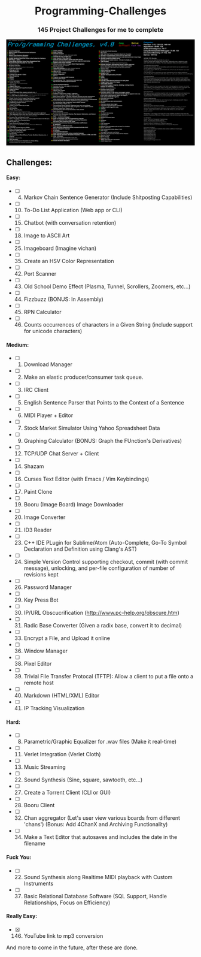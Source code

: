 <h1 align="center">Programming-Challenges</h1>
<h3 align="center">145 Project Challenges for me to complete</h3>
<p align="center">
    <img src="challenges.png"/>
</p>


## Challenges:

#### Easy:
- [ ] 4. Markov Chain Sentence Generator (Include Shitposting Capabilities)
- [ ] 10. To-Do List Application (Web app or CLI)
- [ ] 15. Chatbot (with conversation retention)
- [ ] 18. Image to ASCII Art
- [ ] 25. Imageboard (Imagine vichan)
- [ ] 35. Create an HSV Color Representation
- [ ] 42. Port Scanner
- [ ] 43. Old School Demo Effect (Plasma, Tunnel, Scrollers, Zoomers, etc...)
- [ ] 44. Fizzbuzz (BONUS: In Assembly)
- [ ] 45. RPN Calculator
- [ ] 46. Counts occurrences of characters in a Given String (include support for unicode characters)

#### Medium:
- [ ] 1. Download Manager
- [ ] 2. Make an elastic producer/consumer task queue.
- [ ] 3. IRC Client
- [ ] 5. English Sentence Parser that Points to the Context of a Sentence
- [ ] 6. MIDI Player + Editor
- [ ] 7. Stock Market Simulator Using Yahoo Spreadsheet Data
- [ ] 9. Graphing Calculator (BONUS: Graph the FUnction's Derivatives)
- [ ] 12. TCP/UDP Chat Server + Client
- [ ] 14. Shazam
- [ ] 16. Curses Text Editor (with Emacs / Vim Keybindings)
- [ ] 17. Paint Clone
- [ ] 19. Booru (Image Board) Image Downloader
- [ ] 20. Image Converter
- [ ] 21. ID3 Reader
- [ ] 23. C++ IDE PLugin for Sublime/Atom (Auto-Complete, Go-To Symbol Declaration and Definition using Clang's AST)
- [ ] 24. Simple Version Control supporting checkout, commit (with commit message), unlocking, and per-file configuration of number of revisions kept
- [ ] 26. Password Manager
- [ ] 29. Key Press Bot
- [ ] 30. IP/URL Obscucrification (http://www.pc-help.org/obscure.htm)
- [ ] 31. Radic Base Converter (Given a radix base, convert it to decimal)
- [ ] 33. Encrypt a File, and Upload it online
- [ ] 36. Window Manager
- [ ] 38. Pixel Editor
- [ ] 39. Trivial File Transfer Protocal (TFTP): Allow a client to put a file onto a remote host
- [ ] 40. Markdown (HTML/XML) Editor
- [ ] 41. IP Tracking Visualization

#### Hard:
- [ ] 8. Parametric/Graphic Equalizer for .wav files (Make it real-time)
- [ ] 11. Verlet Integration (Verlet Cloth)
- [ ] 13. Music Streaming
- [ ] 22. Sound Synthesis (Sine, square, sawtooth, etc...)
- [ ] 27. Create a Torrent Client (CLI or GUI)
- [ ] 28. Booru Client
- [ ] 32. Chan aggregator (Let's user view various boards from different 'chans') (Bonus: Add 4ChanX and Archiving Functionality)
- [ ] 34. Make a Text Editor that autosaves and includes the date in the filename

#### Fuck You:
- [ ] 22. Sound Synthesis along Realtime MIDI playback with Custom Instruments
- [ ] 37. Basic Relational Database Software (SQL Support, Handle Relationships, Focus on Efficiency)

#### Really Easy:
- [x] 146. YouTube link to mp3 conversion


And more to come in the future, after these are done.